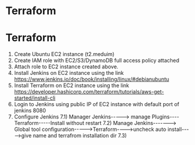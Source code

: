 # Terraform
# Terraform
1) Create Ubuntu EC2 instance (t2.meduim) 
2) Create IAM role with EC2/S3/DynamoDB full access policy attached
3) Attach role to EC2 instance created above. 
4) Install Jenkins on EC2 instance using the link https://www.jenkins.io/doc/book/installing/linux/#debianubuntu
5) Install Terraform on EC2 instance using the link https://developer.hashicorp.com/terraform/tutorials/aws-get-started/install-cli
6) Login to Jenkins using public IP of EC2 instance with default port of jenkins 8080
7) Configure Jenkins
      7.1) Manager Jenkins-----> manage Plugins----Terraform-----Install without restart
      7.2) Manage Jenkins-------> Global tool configuration----->Terraform---->uncheck auto install----->give name and terrafrom installation dir
      7.3) 

